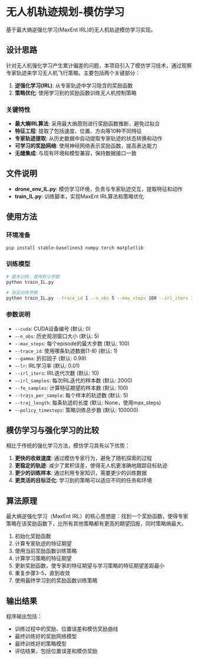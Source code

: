 # 无人机轨迹规划-模仿学习

基于最大熵逆强化学习(MaxEnt IRL)的无人机轨迹模仿学习实现。

## 设计思路

针对无人机强化学习产生累计偏差的问题，本项目引入了模仿学习技术，通过观察专家轨迹来学习无人机飞行策略。主要包括两个关键部分：

1. **逆强化学习(IRL)**: 从专家轨迹中学习隐含的奖励函数
2. **策略优化**: 使用学习到的奖励函数训练无人机控制策略

### 关键特性

- **最大熵IRL算法**: 采用最大熵原则进行奖励函数推断，避免过拟合
- **特征工程**: 提取了包括速度、位置、方向等10种不同特征
- **专家轨迹提取**: 从历史数据中自动提取专家轨迹的状态转换和动作
- **可学习的奖励网络**: 使用神经网络表示奖励函数，提高表达能力
- **无缝集成**: 与现有环境和模型兼容，保持数据接口一致

## 文件说明

- **drone_env_IL.py**: 模仿学习环境，负责与专家轨迹交互，提取特征和动作
- **train_IL.py**: 训练脚本，实现MaxEnt IRL算法和策略优化

## 使用方法

### 环境准备
```bash
pip install stable-baselines3 numpy torch matplotlib
```

### 训练模型
```bash
# 基本训练，使用默认参数
python train_IL.py

# 指定训练参数
python train_IL.py --trace_id 1 --n_obs 5 --max_steps 100 --irl_iters 10 --policy_timesteps 100000
```

### 参数说明

- `--cuda`: CUDA设备编号 (默认: 0)
- `--n_obs`: 历史观测窗口大小 (默认: 5)
- `--max_steps`: 每个episode的最大步数 (默认: 100)
- `--trace_id`: 使用哪条轨迹数据(1-8) (默认: 1)
- `--gamma`: 折扣因子 (默认: 0.99)
- `--lr`: IRL学习率 (默认: 0.01)
- `--irl_iters`: IRL迭代次数 (默认: 10)
- `--irl_samples`: 每次IRL迭代的样本数 (默认: 2000)
- `--fe_samples`: 计算特征期望的样本数 (默认: 100)
- `--trajs_per_sample`: 每个样本的轨迹数 (默认: 5)
- `--traj_length`: 每条轨迹的长度 (默认: None，使用max_steps)
- `--policy_timesteps`: 策略训练总步数 (默认: 100000)

## 模仿学习与强化学习的比较

相比于传统的强化学习方法，模仿学习具有以下优势：

1. **更快的收敛速度**: 通过模仿专家行为，避免了随机探索的过程
2. **更稳定的轨迹**: 减少了累积误差，使得无人机更准确地跟踪目标轨迹
3. **更少的训练样本**: 通过利用专家知识，需要更少的训练数据
4. **更灵活的目标泛化**: 学习到的策略可以适应不同的任务和环境

## 算法原理

最大熵逆强化学习（MaxEnt IRL）的核心思想是：找到一个奖励函数，使得专家策略在该奖励函数下，比所有其他策略都有更高的期望回报，同时策略熵最大。

1. 初始化奖励函数
2. 计算专家轨迹的特征期望
3. 使用当前奖励函数训练策略
4. 计算学习策略的特征期望
5. 更新奖励函数，使专家的特征期望与学习策略的特征期望差距最小
6. 重复步骤3-5，直到收敛
7. 使用最终学习到的奖励函数训练策略

## 输出结果

程序输出包括：
- 训练过程中的奖励、位置误差和模仿奖励曲线
- 最终训练好的奖励网络模型
- 最终训练好的策略模型
- 评估结果，包括位置误差和模仿奖励 